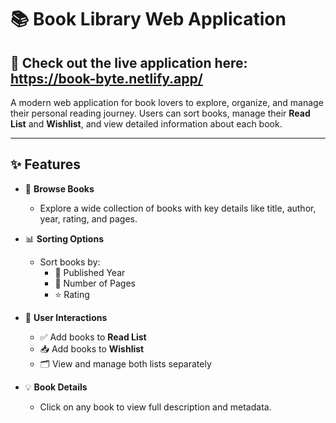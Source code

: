 # 📚 Book Library Web Application

## 🚀 Check out the live application here: https://book-byte.netlify.app/
 
A modern web application for book lovers to explore, organize, and manage their personal reading journey. Users can sort books, manage their **Read List** and **Wishlist**, and view detailed information about each book.

---

## ✨ Features

- 🔎 **Browse Books**
  - Explore a wide collection of books with key details like title, author, year, rating, and pages.

- 📊 **Sorting Options**
  - Sort books by:
    - 📅 Published Year
    - 📄 Number of Pages
    - ⭐ Rating

- 📌 **User Interactions**
  - ✅ Add books to **Read List**
  - 📥 Add books to **Wishlist**
  - 🗂️ View and manage both lists separately

- 💡 **Book Details**
  - Click on any book to view full description and metadata.
